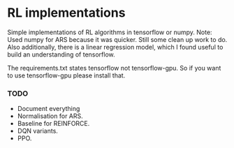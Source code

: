 # RL implementations 

Simple implementations of RL algorithms in tensorflow or numpy. 
Note: Used numpy for ARS because it was quicker. 
Still some clean up work to do. 
Also additionally, there is a linear regression model, which I found useful to build an understanding of tensorflow. 

The requirements.txt states tensorflow not tensorflow-gpu. 
So if you want to use tensorflow-gpu please install that. 

### TODO

- Document everything
- Normalisation for ARS. 
- Baseline for REINFORCE. 
- DQN variants. 
- PPO. 



